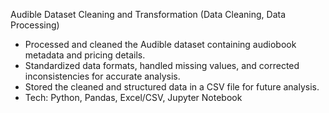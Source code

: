 Audible Dataset Cleaning and Transformation (Data Cleaning, Data Processing)

* Processed and cleaned the Audible dataset containing audiobook metadata and pricing details.
* Standardized data formats, handled missing values, and corrected inconsistencies for accurate analysis.
* Stored the cleaned and structured data in a CSV file for future analysis.
* Tech: Python, Pandas, Excel/CSV, Jupyter Notebook
